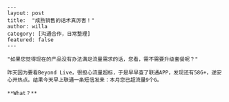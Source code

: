     ---
    layout: post
    title:  "成熟销售的话术真厉害！"
    author: willa
    category: [沟通合作，日常整理]
    featured: false
    ---
    
    "如果您觉得现在的产品没有办法满足流量需求的话，您看，需不需要升级套餐呢？"
    
    昨天因为要看Beyond Live，很担心流量超标，于是早早查了联通APP，发现还有58G+，遂安心开热点。结果今天早上联通一条短信发来：本月您已超流量9个G。
    
    **What？** 
    
